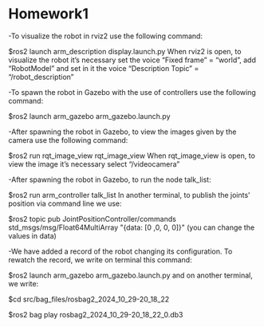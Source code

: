 # Homework1

-To visualize the robot in rviz2 use the following command:

$ros2 launch arm_description display.launch.py
When rviz2 is open, to visualize the robot it’s necessary set the voice “Fixed frame” = “world”, add “RobotModel” and set in it the voice “Description Topic” = “/robot_description”

-To spawn the robot in Gazebo with the use of controllers use the following command:

$ros2 launch arm_gazebo arm_gazebo.launch.py

-After spawning the robot in Gazebo, to view the images given by the camera use the following command:

$ros2 run rqt_image_view rqt_image_view
When rqt_image_view is open, to view the image it’s necessary select “/videocamera”

-After spawning the robot in Gazebo, to run the node talk_list:

$ros2 run arm_controller talk_list
In another terminal, to publish the joints’ position via command line we use:

$ros2 topic pub JointPositionController/commands std_msgs/msg/Float64MultiArray "{data: [0 ,0, 0, 0]}"
(you can change the values in data)

-We have added a record of the robot changing its configuration. To rewatch the record, we write on terminal this command:

$ros2 launch arm_gazebo arm_gazebo.launch.py
and on another terminal, we write:

$cd src/bag_files/rosbag2_2024_10_29-20_18_22

$ros2 bag play rosbag2_2024_10_29-20_18_22_0.db3
